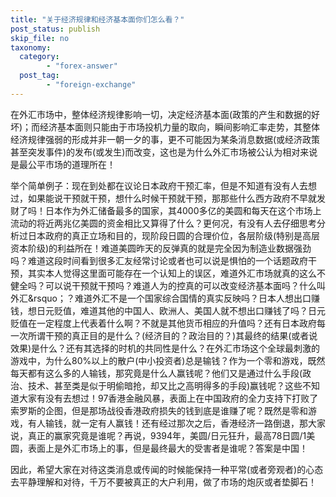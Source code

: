 ```yaml
---
title: "关于经济规律和经济基本面你们怎么看？"
post_status: publish
skip_file: no
taxonomy:
  category:
        - "forex-answer"
  post_tag:
        - "foreign-exchange"
---
```


在外汇市场中，整体经济规律影响一切，决定经济基本面(政策的产生和数据的好坏)；而经济基本面则只能由于市场投机力量的取向，瞬间影响汇率走势，其整体经济规律强弱的形成并非一朝一夕的事，更不可能因为某条消息数据(或经济政策甚至突发事件)的发布(或发生)而改变，这也是为什么外汇市场被公认为相对来说是最公平市场的道理所在！

举个简单例子：现在到处都在议论日本政府干预汇率，但是不知道有没有人去想过，如果能说干预就干预，想什么时候干预就干预，那那些什么西方政府不早就发财了吗！日本作为外汇储备最多的国家，其4000多亿的美圆和每天在这个市场上流动的将近两兆亿美圆的资金相比又算得了什么？更何况，有没有人去仔细思考分析过日本政府的真正立场和目的，现阶段日圆的合理价位，各层阶级(特别是高层资本阶级)的利益所在！难道美圆昨天的反弹真的就是完全因为制造业数据强劲吗？难道这段时间看到很多汇友经常讨论或者也可以说是惧怕的一个话题政府干预，其实本人觉得这里面可能存在一个认知上的误区，难道外汇市场就真的这么不健全吗？可以说干预就干预吗？难道人为的控真的可以改变经济基本面吗？什么叫外汇&rsquo；？难道外汇不是一个国家综合国情的真实反映吗？日本人想出口赚钱，想日元贬值，难道其他的中国人、欧洲人、美国人就不想出口赚钱了吗？日元贬值在一定程度上代表着什么啊？不就是其他货币相应的升值吗？还有日本政府每一次所谓干预的真正目的是什么？(经济目的？政治目的？)其最终的结果(或者说效果)是什么？还有其选择的时机的共同性是什么？在外汇市场这个全球最刺激的游戏中，为什么80%以上的散户(中小投资者)总是输钱？作为一个零和游戏，既然每天都有这么多的人输钱，那究竟是什么人赢钱呢？他们又是通过什么手段(政治、技术、甚至类是似于明偷暗抢，却又比之高明得多的手段)赢钱呢？这些不知道大家有没有去想过！97香港金融风暴，表面上在中国政府的全力支持下打败了索罗斯的企图，但是那场战役香港政府损失的钱到底是谁赚了呢？既然是零和游戏，有人输钱，就一定有人赢钱！还有经过那次之后，香港经济一路倒退，那大家说，真正的赢家究竟是谁呢？再说，9394年，美圆/日元狂升，最高78日圆/1美圆，表面上是外汇市场上的事，但是最终最大的受害者是谁呢？答案是中国！

因此，希望大家在对待这类消息或传闻的时候能保持一种平常(或者旁观者)的心态去平静理解和对待，千万不要被真正的大户利用，做了市场的炮灰或者垫脚石！

